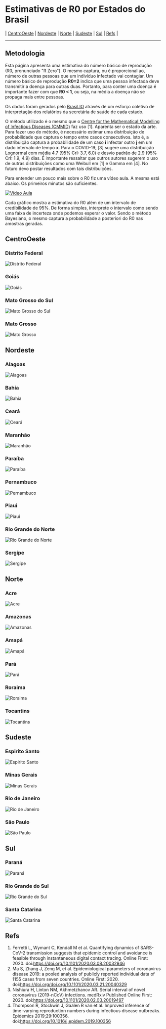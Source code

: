 # Estimativas de R0 por Estados do Brasil

| [CentroOeste] | [Nordeste] | [Norte] | [Sudeste] | [Sul] | [Refs] |
- - -

## Metodologia


Esta página apresenta uma estimativa do número básico de reprodução (R0, pronunciado "R Zero"). O mesmo captura, ou é proporcional ao, número de outras pessoas que um indivíduo infectado vai contagiar. Um número básico de reprodução **R0=2** indica que uma pessoa infectada deve transmitir a doença para outras duas. Portanto, para conter uma doença é importante fazer com que **R0 < 1**, ou seja, na média a doença não se propaga mais entre pessoas.

Os dados foram gerados pelo [Brasil.IO](https://brasil.io) através de um esforço coletivo de interpretação dos relatórios da secretária de saúde de cada estado.

O método utilizado é o mesmo que o [Centre for the Mathematical Modelling of Infectious Diseases (CMMID)](https://cmmid.github.io/) faz uso [1]. Aparenta ser o estado da arte. Para fazer uso do método, é necessário estimar uma distribuição de probabilidade que captura o tempo entre casos consecutivos. Isto é, a distribuição captura a probabilidade de um caso **i** infectar outro **j** em um dado intervalo de tempo **x**. Para o COVID-19, [3] sugere uma distribuição Lognormal com média 4.7 (95% CrI: 3.7, 6.0) e desvio padrão de 2.9 (95% CrI: 1.9, 4.9) dias. É importante ressaltar que outros autores sugerem o uso de outras distribuições como uma Weibull em [1] e Gamma em [4]. No futuro devo postar resultados com tais distribuições.

Para entender um pouco mais sobre o R0 fiz uma vídeo aula. A mesma está abaixo. Os primeiros minutos são suficientes.

[![Vídeo Aula](https://img.youtube.com/vi/VtSz59jez-Y/0.jpg)](https://www.youtube.com/watch?v=VtSz59jez-Y)

Cada gráfico mostra a estimativa do R0 além de um intervalo de credibilidade de 95%. De forma simples, interprete o intervalo como sendo uma faixa de incerteza onde podemos esperar o valor. Sendo o método Bayesiano, o mesmo captura a probabilidade a posteriori do R0 nas amostras geradas.

## CentroOeste

### Distrito Federal
![Distrito Federal](plots/Centro-Oeste/DF.png)

### Goiás
![Goiás](plots/Centro-Oeste/GO.png)

### Mato Grosso do Sul
![Mato Grosso do Sul](plots/Centro-Oeste/MS.png)

### Mato Grosso
![Mato Grosso](plots/Centro-Oeste/MT.png)

## Nordeste

### Alagoas
![Alagoas](plots/Nordeste/AL.png)

### Bahia
![Bahia](plots/Nordeste/BA.png)

### Ceará
![Ceará](plots/Nordeste/CE.png)

### Maranhão
![Maranhão](plots/Nordeste/MA.png)

### Paraíba
![Paraíba](plots/Nordeste/PB.png)

### Pernambuco
![Pernambuco](plots/Nordeste/PE.png)

### Piaui
![Piauí](plots/Nordeste/PI.png)

### Rio Grande do Norte
![Rio Grande do Norte](plots/Nordeste/RN.png)

### Sergipe
![Sergipe](plots/Nordeste/SE.png)

## Norte

### Acre
![Acre](plots/Norte/AC.png)

### Amazonas
![Amazonas](plots/Norte/AM.png)

### Amapá
![Amapá](plots/Norte/AP.png)

### Pará
![Pará](plots/Norte/PA.png)

### Roraima
![Roraima](plots/Norte/RO.png)

### Tocantins
![Tocantins](plots/Norte/TO.png)

## Sudeste

### Espirito Santo
![Espirito Santo](plots/Sudeste/ES.png)

### Minas Gerais
![Minas Gerais](plots/Sudeste/MG.png)

### Rio de Janeiro
![Rio de Janeiro](plots/Sudeste/RJ.png)

### São Paulo
![São Paulo](plots/Sudeste/SP.png)

## Sul

### Paraná
![Paraná](plots/Sul/PR.png)

### Rio Grande do Sul
![Rio Grande do Sul](plots/Sul/RS.png)

### Santa Catarina
![Santa Catarina](plots/Sul/SC.png)

## Refs

1. Ferretti L, Wymant C, Kendall M et al. Quantifying dynamics of SARS-CoV-2 transmission suggests that epidemic control and avoidance is feasible through instantaneous digital contact tracing. Online First: 2020. doi:https://doi.org/10.1101/2020.03.08.20032946
1. Ma S, Zhang J, Zeng M, et al. Epidemiological parameters of coronavirus disease 2019: a pooled analysis of publicly reported individual data of 1155 cases from seven countries. Online First: 2020. doi:https://doi.org/doi.org/10.1101/2020.03.21.20040329
1. Nishiura H, Linton NM, Akhmetzhanov AR. Serial interval of novel coronavirus (2019-nCoV) infections. medRxiv Published Online First: 2020. doi:https://doi.org/10.1101/2020.02.03.20019497
1. Thompson R, Stockwin J, Gaalen R van et al. Improved inference of time-varying reproduction numbers during infectious disease outbreaks. Epidemics 2019;29:100356. doi:https://doi.org/10.1016/j.epidem.2019.100356

[CentroOeste]: #centrooeste
[Nordeste]: #nordeste
[Norte]: #norte
[Sudeste]: #sudeste
[Sul]: #sul
[Refs]: #sul
